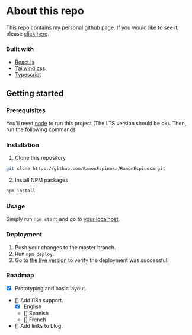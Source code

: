 # About this repo

This repo contains my personal github page. If you would like to see it, please [click here](https://ramonespinosa.github.io/).

### Built with

- [React.js](https://reactjs.org/)
- [Tailwind.css](https://tailwindcss.com/)
- [Typescript](https://www.typescriptlang.org/)

## Getting started

### Prerequisites

You'll need [node](https://nodejs.org/en/) to run this project (The LTS version should be ok). Then, run the following commands

### Installation

1. Clone this repository

```sh
git clone https://github.com/RamonEspinosa/RamonEspinosa.git
```

2. Install NPM packages

```sh
npm install
```

### Usage

Simply run `npm start` and go to [your localhost](http://localhost:3000).

### Deployment

1. Push your changes to the master branch.
2. Run `npm deploy`.
3. Go to [the live version](https://ramonespinosa.github.io/) to verify the deployment was successful.

### Roadmap

- [x] Prototyping and basic layout.
- [] Add i18n support.
  - [x] English
  - [] Spanish
  - [] French
- [] Add links to blog.
